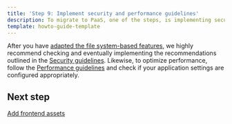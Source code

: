 ```yaml
---
title: 'Step 9: Implement security and performance guidelines'
description: To migrate to PaaS, one of the steps, is implementing security and performance guidelines.
template: howto-guide-template
---
```


After you have [adapted the file system-based features](/docs/scos/dev/migration-concepts/migrate-to-paas/step-8-adapt-the-filesystem-based-features.html), we highly recommend checking and eventually implementing the recommendations outlined in the [Security guidelines](docs/scos/dev/guidelines/security-guidelines.html).
Likewise, to optimize performance, follow the [Performance guidelines](docs/scos/dev/guidelines/performance-guidelines/general-performance-guidelines.html) and check if your application settings are configured appropriately.

## Next step

[Add frontend assets](/docs/scos/dev/migration-concepts/migrate-to-paas/step-10-add-frontend-assets.html)